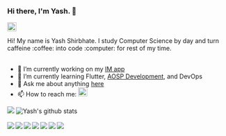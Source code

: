 ### Hi there, I'm Yash. 👋
<a href="https://twitter.com/shirbhateyash">
  <img align="left" alt=" Yash Shirbhate | Twitter" width="21px" src="https://raw.githubusercontent.com/anuraghazra/anuraghazra/master/assets/twitter.svg" />
</a>
<br />
<br />
Hi! My name is Yash Shirbhate. I study Computer Science by day and turn caffeine :coffee: into code :computer: for rest of my time.
<br />
<br />

- 🔭 I’m currently working on my [IM app](https://github.com/yashimself/x)
- 🌱 I’m currently learning Flutter, [AOSP Development](https://source.android.com/), and DevOps
- 💬 Ask me about anything [here](https://github.com/yashimself/yashimself/issues)
- 📫 How to reach me: <a href="https://twitter.com/shirbhateyash">
  <img alt=" Yash Shirbhate | Twitter" width="21px" src="https://raw.githubusercontent.com/anuraghazra/anuraghazra/master/assets/twitter.svg" />
</a>



  <img float="left" margin=15px src="https://github-readme-stats.vercel.app/api/top-langs/?username=yashimself&hide=yacc,smpl&langs_count=10&show_icons=true&theme=radical" />

  <img float="left" margin=15px src="https://github-readme-stats.vercel.app/api?username=yashimself&show_icons=true&theme=radical&line_height=27" alt="Yash's github stats" />
<br>
<br>
<a href="https://github.com/yashimself/android_device_asus_X00TD">
  <img align="left" float=left src="https://github-readme-stats.vercel.app/api/pin/?username=yashimself&show_icons=true&repo=android_device_asus_X00TD&theme=radical" />
</a>
<a href="https://github.com/yashimself/android_kernel_sdm660">
  <img align="left" float=left src="https://github-readme-stats.vercel.app/api/pin/?username=yashimself&show_icons=true&repo=android_kernel_sdm660&theme=radical" />
</a>
<a href="https://github.com/yashimself/proprietary_vendor_asus">
  <img align="left" float=left src="https://github-readme-stats.vercel.app/api/pin/?username=yashimself&show_icons=true&repo=proprietary_vendor_asus&theme=radical" />
</a>
<a href="https://github.com/yashimself/x">
  <img align="left" float=left src="https://github-readme-stats.vercel.app/api/pin/?username=yashimself&show_icons=true&repo=x&theme=radical" />
</a>
<a href="https://github.com/yashimself/shell">
  <img align="left" float=left src="https://github-readme-stats.vercel.app/api/pin/?username=yashimself&show_icons=true&repo=shell&theme=radical" />
</a>
<a href="https://github.com/yashimself/java">
  <img align="left" float=left src="https://github-readme-stats.vercel.app/api/pin/?username=yashimself&show_icons=true&repo=java&theme=radical" />
</a>
<a href="https://github.com/yashimself/python">
  <img align="left" float=left src="https://github-readme-stats.vercel.app/api/pin/?username=yashimself&show_icons=true&repo=python&theme=radical" />
</a>
